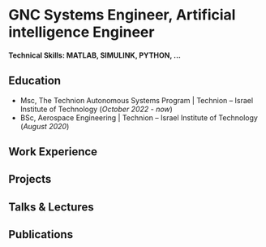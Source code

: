# GNC Systems Engineer, Artificial intelligence Engineer

#### Technical Skills: MATLAB, SIMULINK, PYTHON, ...

## Education
- Msc, The Technion Autonomous Systems Program | Technion – Israel Institute of Technology (_October 2022 - now_)	 			        		
- BSc, Aerospace Engineering | Technion – Israel Institute of Technology (_August 2020_)

## Work Experience

## Projects


## Talks & Lectures



## Publications
